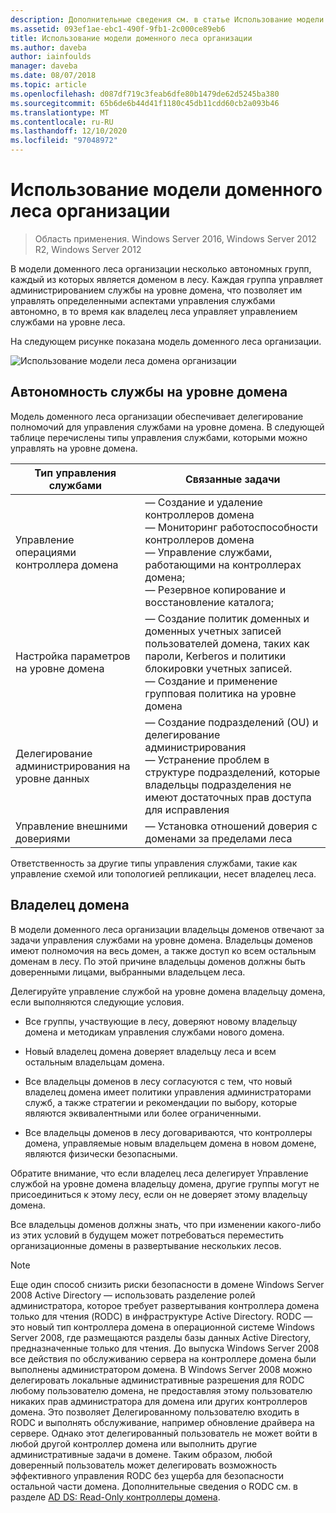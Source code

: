 ```yaml
---
description: Дополнительные сведения см. в статье Использование модели доменных лесов Организации.
ms.assetid: 093ef1ae-ebc1-490f-9fb1-2c000ce89eb6
title: Использование модели доменного леса организации
ms.author: daveba
author: iainfoulds
manager: daveba
ms.date: 08/07/2018
ms.topic: article
ms.openlocfilehash: d087df719c3feab6dfe80b1479de62d5245ba380
ms.sourcegitcommit: 65b6de6b44d41f1180c45db11cdd60cb2a093b46
ms.translationtype: MT
ms.contentlocale: ru-RU
ms.lasthandoff: 12/10/2020
ms.locfileid: "97048972"
---
```

# <a name="using-the-organizational-domain-forest-model"></a>Использование модели доменного леса организации

> Область применения. Windows Server 2016, Windows Server 2012 R2, Windows Server 2012

В модели доменного леса организации несколько автономных групп, каждый из которых является доменом в лесу. Каждая группа управляет администрированием службы на уровне домена, что позволяет им управлять определенными аспектами управления службами автономно, в то время как владелец леса управляет управлением службами на уровне леса.

На следующем рисунке показана модель доменного леса организации.

![Использование модели леса домена организации](../../media/Using-the-Organizational-Domain-Forest-Model/c50a3c6a-b0e4-43ec-ad62-f05d05f0bbd2.gif)

## <a name="domain-level-service-autonomy"></a>Автономность службы на уровне домена

Модель доменного леса организации обеспечивает делегирование полномочий для управления службами на уровне домена. В следующей таблице перечислены типы управления службами, которыми можно управлять на уровне домена.

| Тип управления службами | Связанные задачи |
| -------------------------- |----------------- |
| Управление операциями контроллера домена    | — Создание и удаление контроллеров домена<br />— Мониторинг работоспособности контроллеров домена<br />— Управление службами, работающими на контроллерах домена;<br />— Резервное копирование и восстановление каталога; |
| Настройка параметров на уровне домена         | — Создание политик доменных и доменных учетных записей пользователей домена, таких как пароли, Kerberos и политики блокировки учетных записей.<br />— Создание и применение групповая политика на уровне домена |
| Делегирование администрирования на уровне данных       | — Создание подразделений (OU) и делегирование администрирования<br />— Устранение проблем в структуре подразделений, которые владельцы подразделения не имеют достаточных прав доступа для исправления |
| Управление внешними довериями | — Установка отношений доверия с доменами за пределами леса |

Ответственность за другие типы управления службами, такие как управление схемой или топологией репликации, несет владелец леса.

## <a name="domain-owner"></a>Владелец домена

В модели доменного леса организации владельцы доменов отвечают за задачи управления службами на уровне домена. Владельцы доменов имеют полномочия на весь домен, а также доступ ко всем остальным доменам в лесу. По этой причине владельцы доменов должны быть доверенными лицами, выбранными владельцем леса.

Делегируйте управление службой на уровне домена владельцу домена, если выполняются следующие условия.

- Все группы, участвующие в лесу, доверяют новому владельцу домена и методикам управления службами нового домена.

- Новый владелец домена доверяет владельцу леса и всем остальным владельцам домена.

- Все владельцы доменов в лесу согласуются с тем, что новый владелец домена имеет политики управления администраторами служб, а также стратегии и рекомендации по выбору, которые являются эквивалентными или более ограниченными.

- Все владельцы доменов в лесу договариваются, что контроллеры домена, управляемые новым владельцем домена в новом домене, являются физически безопасными.

Обратите внимание, что если владелец леса делегирует Управление службой на уровне домена владельцу домена, другие группы могут не присоединиться к этому лесу, если он не доверяет этому владельцу домена.

Все владельцы доменов должны знать, что при изменении какого-либо из этих условий в будущем может потребоваться переместить организационные домены в развертывание нескольких лесов.

> [!NOTE]
> Еще один способ снизить риски безопасности в домене Windows Server 2008 Active Directory — использовать разделение ролей администратора, которое требует развертывания контроллера домена только для чтения (RODC) в инфраструктуре Active Directory. RODC — это новый тип контроллера домена в операционной системе Windows Server 2008, где размещаются разделы базы данных Active Directory, предназначенные только для чтения. До выпуска Windows Server 2008 все действия по обслуживанию сервера на контроллере домена были выполнены администратором домена. В Windows Server 2008 можно делегировать локальные административные разрешения для RODC любому пользователю домена, не предоставляя этому пользователю никаких прав администратора для домена или других контроллеров домена. Это позволяет Делегированному пользователю входить в RODC и выполнять обслуживание, например обновление драйвера на сервере. Однако этот делегированный пользователь не может войти в любой другой контроллер домена или выполнить другие административные задачи в домене. Таким образом, любой доверенный пользователь может делегировать возможность эффективного управления RODC без ущерба для безопасности остальной части домена. Дополнительные сведения о RODC см. в разделе [AD DS: Read-Only контроллеры домена](/previous-versions/windows/it-pro/windows-server-2008-r2-and-2008/cc732801(v=ws.10)).

